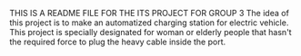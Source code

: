 THIS IS A README FILE FOR THE ITS PROJECT FOR GROUP 3
The idea of this project is to make an automatized charging station for electric vehicle. This project is specially designated for woman or elderly people that hasn't the required force to plug the heavy
cable inside the port.
